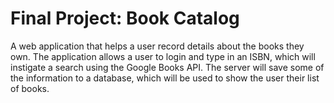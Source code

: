 # Final Project: Book Catalog

A web application that helps a user record details about the books they
own. The application allows a user to login and type in an ISBN, which will instigate a
search using the Google Books API. The server will save some of the information to a
database, which will be used to show the user their list of books.
